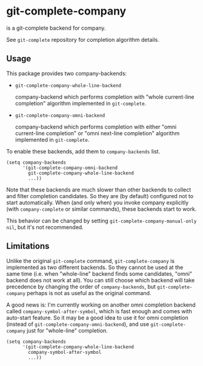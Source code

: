 # git-complete-company

is a git-complete backend for company.

See `git-complete` repository for completion algorithm details.

## Usage

This package provides two company-backends:

- `git-complete-company-whole-line-backend`

  company-backend which performs completion with "whole current-line
  completion" algorithm implemented in `git-complete`.

- `git-complete-company-omni-backend`

  company-backend which performs completion with either "omni
  current-line completion" or "omni next-line completion" algorithm
  implemented in `git-complete`.

To enable these backends, add them to `company-backends` list.

```emacs-lisp
(setq company-backends
      '(git-complete-company-omni-backend
        git-complete-company-whole-line-backend
        ...))
```

Note that these backends are much slower than other backends to
collect and filter completion candidates. So they are (by default)
configured not to start automatically. When (and only when) you invoke
company explicitly (with `company-complete` or similar commands),
these backends start to work.

This behavior can be changed by setting
`git-complete-company-manual-only` `nil`, but it's not recommended.

## Limitations

Unlike the original `git-complete` command, `git-complete-company` is
implemented as two different backends. So they cannot be used at the
same time (i.e. when "whole-line" backend finds some candidates,
"omni" backend does not work at all). You can still choose which
backend will take precedence by changing the order of
`company-backends`, but `git-complete-company` perhaps is not as
useful as the original command.

A good news is: I'm currently working on another omni completion
backend called `company-symbol-after-symbol`, which is fast enough and
comes with auto-start feature. So it may be a good idea to use it for
omni completion (instead of `git-complete-company-omni-backend`), and
use `git-complete-company` just for "whole-line" completion.

```emacs-lisp
(setq company-backends
      '(git-complete-company-whole-line-backend
        company-symbol-after-symbol
        ...))
```
